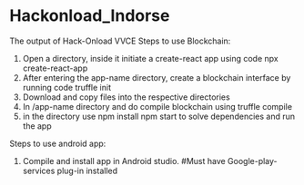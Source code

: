 # Hackonload_Indorse
The output of Hack-Onload VVCE
Steps to use Blockchain:
1) Open a directory, inside it initiate a create-react app using code
  npx create-react-app <app-name>
2) After entering the app-name directory, create a blockchain interface by running code
  truffle init
3) Download and copy files into the respective directories
4) In /app-name directory and do compile blockchain using
  truffle compile
5) in the directory use
  npm install
  npm start
    to solve dependencies and run the app

Steps to use android app:
1) Compile and install app in Android studio.
#Must have Google-play-services plug-in installed
